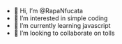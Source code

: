 - 👋 Hi, I’m @RapaNfucata
- 👀 I’m interested in simple coding
- 🌱 I’m currently learning javascript
- 💞️ I’m looking to collaborate on tolls

<!---
RapaNfucata/RapaNfucata is a ✨ special ✨ repository.
--->
